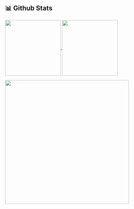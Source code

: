 ## 📊 Github Stats

<a href="https://github.com/piyushgupta246/github-readme-stats">
  <img height=180 align="center" src="https://github-readme-stats-five-theta-40.vercel.app/api?username=piyushgupta246&show_icons=true&include_all_commits=true&theme=ambient_gradient" />
</a>
<a href="https://github.com/piyushgupta246/convoychat">
  <img height=180 align="center" src="https://github-readme-stats-five-theta-40.vercel.app/api/top-langs/?username=piyushgupta246&layout=compact&langs_count=8&theme=ambient_gradient" />
</a>
<p align="left">
  <img src="https://leetcode.com/u/pgupta246?theme=dark&font=Karma&ext=contest" width="400" />
</p>

